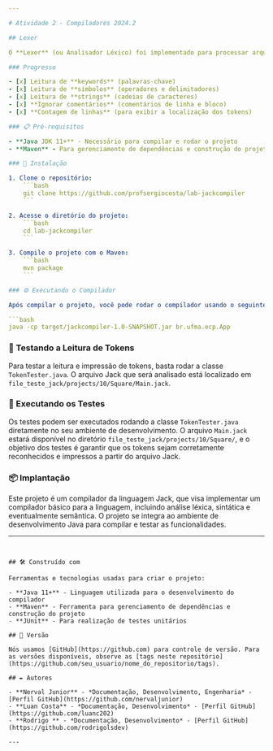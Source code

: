 ```yaml
---

# Atividade 2 - Compiladores 2024.2

## Lexer

O **Lexer** (ou Analisador Léxico) foi implementado para processar arquivos da linguagem **Jack** e realizar a tokenização, que é o processo de dividir o código em unidades significativas, chamadas de *tokens*. O objetivo é transformar o código-fonte escrito em Jack em uma sequência de tokens que o compilador pode entender e manipular em estágios posteriores.

### Progresso

- [x] Leitura de **keywords** (palavras-chave)
- [x] Leitura de **símbolos** (operadores e delimitadores)
- [x] Leitura de **strings** (cadeias de caracteres)
- [x] **Ignorar comentários** (comentários de linha e bloco)
- [x] **Contagem de linhas** (para exibir a localização dos tokens)

### 📋 Pré-requisitos

- **Java JDK 11+** - Necessário para compilar e rodar o projeto
- **Maven** - Para gerenciamento de dependências e construção do projeto

### 🔧 Instalação

1. Clone o repositório:
    ```bash
    git clone https://github.com/profsergiocosta/lab-jackcompiler
    ```

2. Acesse o diretório do projeto:
    ```bash
    cd lab-jackcompiler
    ```

3. Compile o projeto com o Maven:
    ```bash
    mvn package
    ```

### ⚙️ Executando o Compilador

Após compilar o projeto, você pode rodar o compilador usando o seguinte comando:

```bash
java -cp target/jackcompiler-1.0-SNAPSHOT.jar br.ufma.ecp.App
```

### 📝 Testando a Leitura de Tokens

Para testar a leitura e impressão de tokens, basta rodar a classe `TokenTester.java`. O arquivo Jack que será analisado está localizado em `file_teste_jack/projects/10/Square/Main.jack`.

### 🔧 Executando os Testes

Os testes podem ser executados rodando a classe `TokenTester.java` diretamente no seu ambiente de desenvolvimento. O arquivo `Main.jack` estará disponível no diretório `file_teste_jack/projects/10/Square/`, e o objetivo dos testes é garantir que os tokens sejam corretamente reconhecidos e impressos a partir do arquivo Jack.

### 📦 Implantação

Este projeto é um compilador da linguagem Jack, que visa implementar um compilador básico para a linguagem, incluindo análise léxica, sintática e eventualmente semântica. O projeto se integra ao ambiente de desenvolvimento Java para compilar e testar as funcionalidades.

---
```


## 🛠️ Construído com

Ferramentas e tecnologias usadas para criar o projeto:

- **Java 11+** - Linguagem utilizada para o desenvolvimento do compilador
- **Maven** - Ferramenta para gerenciamento de dependências e construção do projeto
- **JUnit** - Para realização de testes unitários

## 📌 Versão

Nós usamos [GitHub](https://github.com) para controle de versão. Para as versões disponíveis, observe as [tags neste repositório](https://github.com/seu_usuario/nome_do_repositorio/tags).

## ✒️ Autores

- **Nerval Junior** - *Documentação, Desenvolvimento, Engenharia* - [Perfil GitHub](https://github.com/nervaljunior)
- **Luan Costa** - *Documentação, Desenvolvimento* - [Perfil GitHub](https://github.com/luanc202)
- **Rodrigo ** - *Documentação, Desenvolvimento* - [Perfil GitHub](https://github.com/rodrigolsdev)

---
